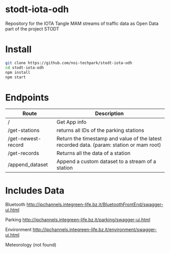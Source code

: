 # stodt-iota-odh
Repository for the IOTA Tangle MAM streams of traffic data as Open Data part of the project STODT

# Install
```sh
git clone https://github.com/noi-techpark/stodt-iota-odh
cd stodt-iota-odh
npm install
npm start
```

# Endpoints

|  Route |  Description  |
|---|---|
|  /  | Get App info  |
|  /get-stations  |   returns all IDs of the parking stations  |
|  /get-newest-record  | Return the timestamp and value of the latest recorded data. (param: station or mam root)  |
|  /get-records  |   Returns all the data of a station  |
|  /append_dataset  |   Append a custom dataset to a stream of a station  |


# Includes Data

Bluetooth
http://ipchannels.integreen-life.bz.it/BluetoothFrontEnd/swagger-ui.html

Parking
http://ipchannels.integreen-life.bz.it/parking/swagger-ui.html

Environment
http://ipchannels.integreen-life.bz.it/environment/swagger-ui.html

Meteorology
(not found)